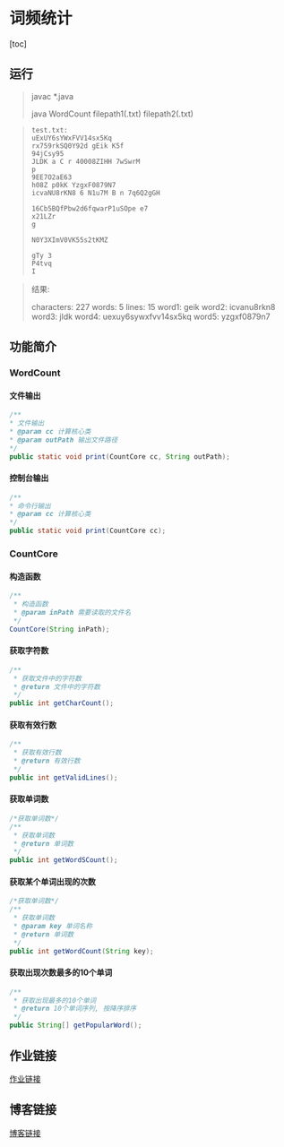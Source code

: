 # 词频统计

[toc]

## 运行

>javac *.java
>
>java WordCount filepath1(.txt) filepath2(.txt)

>```
>test.txt:
>uExUY6sYWxFVV14sx5Kq
>rx759rkSQ0Y92d gEik K5f
>94jCsy95
>JLDK a C r 40008ZIHH 7wSwrM
>p
>9EE7O2aE63
>h08Z p0kK YzgxF0879N7
>icvaNU8rKN8 6 N1u7M B n 7q6Q2gGH
>
>16Cb5BQfPbw2d6fqwarP1uSOpe e7
>x21LZr
>g
>
> N0Y3XImV0VK55s2tKMZ
>
>gTy 3
>P4tvq
>I 
>```

>结果:
>
>characters: 227
>words: 5
>lines: 15
>word1: geik
>word2: icvanu8rkn8
>word3: jldk
>word4: uexuy6sywxfvv14sx5kq
>word5: yzgxf0879n7

## 功能简介

### WordCount

#### 文件输出

```java
/**
* 文件输出
* @param cc 计算核心类
* @param outPath 输出文件路径
*/
public static void print(CountCore cc, String outPath);
```

#### 控制台输出

```java
/**
* 命令行输出
* @param cc 计算核心类
*/
public static void print(CountCore cc);
```

### CountCore

#### 构造函数

```java
/**
 * 构造函数
 * @param inPath 需要读取的文件名
 */
CountCore(String inPath);
```

#### 获取字符数

```java
/**
 * 获取文件中的字符数
 * @return 文件中的字符数
 */
public int getCharCount();
```

#### 获取有效行数

```java
/**
 * 获取有效行数
 * @return 有效行数
 */
public int getValidLines();
```

#### 获取单词数

```java
/*获取单词数*/
/**
 * 获取单词数
 * @return 单词数
 */
public int getWordSCount();
```

#### 获取某个单词出现的次数

```java
/*获取单词数*/
/**
 * 获取单词数
 * @param key 单词名称
 * @return 单词数
 */
public int getWordCount(String key);
```

#### 获取出现次数最多的10个单词

```java
/**
 * 获取出现最多的10个单词
 * @return 10个单词序列, 按降序排序
 */
public String[] getPopularWord();
```

## 作业链接

[作业链接](https://edu.cnblogs.com/campus/fzu/FZUSESPR21/homework/11672)

## 博客链接

[博客链接](https://www.cnblogs.com/wwsse/p/14473521.html)
